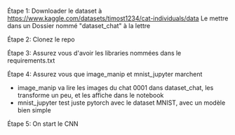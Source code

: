 Étape 1: Downloader le dataset à https://www.kaggle.com/datasets/timost1234/cat-individuals/data
Le mettre dans un Dossier nommé "dataset_chat" à la lettre

Étape 2: Clonez le repo

Étape 3: Assurez vous d'avoir les libraries nommées dans le requirements.txt

Étape 4: Assurez vous que image_manip et mnist_jupyter marchent

- image_manip va lire les images du chat 0001 dans dataset_chat, les transforme un peu, et les affiche dans le notebook
- mnist_jupyter test juste pytorch avec le dataset MNIST, avec un modèle bien simple

Étape 5: On start le CNN


